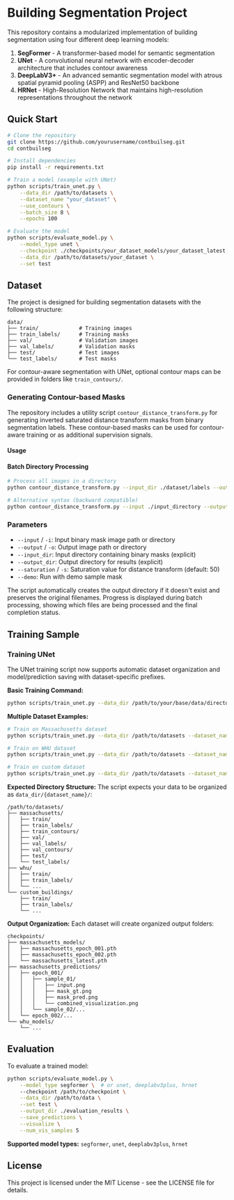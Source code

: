 # Building Segmentation Project

This repository contains a modularized implementation of building segmentation using four different deep learning models:

1. **SegFormer** - A transformer-based model for semantic segmentation
2. **UNet** - A convolutional neural network with encoder-decoder architecture that includes contour awareness
3. **DeepLabV3+** - An advanced semantic segmentation model with atrous spatial pyramid pooling (ASPP) and ResNet50 backbone
4. **HRNet** - High-Resolution Network that maintains high-resolution representations throughout the network
<!-- 
## Table of Contents

- [Features](#features)
- [Quick Start](#quick-start)
- [Repository Structure](#repository-structure)
- [Dataset](#dataset)
- [Models](#models)
  - [SegFormer](#segformer)
  - [UNet](#unet)
  - [DeepLabV3+](#deeplabv3)
  - [HRNet](#hrnet)
  - [Model Comparison](#model-comparison)
- [Training](#training)
  - [Training SegFormer](#training-segformer)
  - [Training UNet](#training-unet)
  - [Training DeepLabV3+](#training-deeplabv3)
  - [Training HRNet](#training-hrnet)
- [Evaluation](#evaluation)
- [Requirements](#requirements)
- [Citation](#citation)
- [License](#license) -->
<!-- 
## Features

✨ **Multiple State-of-the-Art Models** - Choose from 4 different architectures (SegFormer, UNet, DeepLabV3+, HRNet)  
🎯 **Contour-Aware Training** - Optional contour prediction for enhanced boundary detection  
📊 **Automatic Visualization** - Built-in prediction visualization and metric logging  
🔄 **Wandb Integration** - Track experiments with Weights & Biases  
💾 **Smart Checkpointing** - Automatic model saving with dataset-specific organization  
🛠️ **Modular Design** - Easy to extend and customize for your needs  
📈 **Comprehensive Metrics** - IoU, F1-score, precision, recall, and more -->

## Quick Start

```bash
# Clone the repository
git clone https://github.com/yourusername/contbuilseg.git
cd contbuilseg

# Install dependencies
pip install -r requirements.txt

# Train a model (example with UNet)
python scripts/train_unet.py \
    --data_dir /path/to/datasets \
    --dataset_name "your_dataset" \
    --use_contours \
    --batch_size 8 \
    --epochs 100

# Evaluate the model
python scripts/evaluate_model.py \
    --model_type unet \
    --checkpoint ./checkpoints/your_dataset_models/your_dataset_latest.pth \
    --data_dir /path/to/datasets/your_dataset \
    --set test
```
<!-- 
## Repository Structure

```
building-segmentation/
├── data/                     # Data handling modules
│   ├── dataset.py            # Dataset classes for both models
│   └── data_utils.py         # Utilities for data processing
│
├── models/                   # Model implementations
│   ├── segformer.py          # SegFormer model wrapper
│   ├── unet.py               # UNet model implementation
│   ├── deeplabv3plus.py      # DeepLabV3+ model implementation
│   ├── hrnet.py              # HRNet model implementation
│   └── blocks.py             # Common building blocks
│
├── training/                 # Training modules
│   ├── train.py              # Base trainer class
│   ├── segformer_trainer.py  # SegFormer specific training
│   ├── unet_trainer.py       # UNet specific training
│   ├── deeplabv3plus_trainer.py  # DeepLabV3+ specific training
│   └── hrnet_trainer.py      # HRNet specific training
│
├── evaluation/               # Evaluation tools
│   ├── metrics.py            # Metrics computation (IoU, F1, etc.)
│   └── visualization.py      # Visualization utilities
│
├── utils/                    # Utility functions
│   └── losses.py             # Loss functions
│
├── scripts/                  # Executable scripts
│   ├── train_segformer.py    # Train SegFormer model
│   ├── train_unet.py         # Train UNet model
│   ├── train_deeplabv3plus.py # Train DeepLabV3+ model
│   ├── train_hrnet.py        # Train HRNet model
│   └── evaluate_model.py     # Evaluate trained models
│
├── notebooks/                # Jupyter notebooks (optional)
│   ├── segformer_exploration.ipynb
│   └── unet_exploration.ipynb
│
├── requirements.txt          # Package dependencies
└── README.md                 # This file
``` -->

## Dataset

The project is designed for building segmentation datasets with the following structure:

```
data/
├── train/             # Training images
├── train_labels/      # Training masks
├── val/               # Validation images
├── val_labels/        # Validation masks
├── test/              # Test images
└── test_labels/       # Test masks
```

For contour-aware segmentation with UNet, optional contour maps can be provided in folders like `train_contours/`.

### Generating Contour-based Masks

The repository includes a utility script `contour_distance_transform.py` for generating inverted saturated distance transform masks from binary segmentation labels. These contour-based masks can be used for contour-aware training or as additional supervision signals.

#### Usage
<!-- 
##### Single Image Processing

```bash
# Process a single binary mask
python contour_distance_transform.py --input mask.png --output contour_mask.png --saturation 50
``` -->

#### Batch Directory Processing

```bash
# Process all images in a directory
python contour_distance_transform.py --input_dir ./dataset/labels --output_dir ./dataset/contours --saturation 20

# Alternative syntax (backward compatible)
python contour_distance_transform.py --input ./input_directory --output ./output_directory --saturation 30
```

### Parameters

- `--input` / `-i`: Input binary mask image path or directory
- `--output` / `-o`: Output image path or directory
- `--input_dir`: Input directory containing binary masks (explicit)
- `--output_dir`: Output directory for results (explicit)
- `--saturation` / `-s`: Saturation value for distance transform (default: 50)
- `--demo`: Run with demo sample mask


The script automatically creates the output directory if it doesn't exist and preserves the original filenames. Progress is displayed during batch processing, showing which files are being processed and the final completion status.
<!-- 
## Models

### SegFormer

The SegFormer model uses the Hugging Face transformers implementation and is fine-tuned for building segmentation. It supports multi-class segmentation (background, building, boundary).

### UNet

The UNet model is a custom implementation with encoder and decoder blocks. It can output both mask and contour predictions for building segmentation tasks.

### DeepLabV3+

DeepLabV3+ is an advanced semantic segmentation architecture that uses:
- **ResNet50 backbone** with pretrained ImageNet weights
- **Atrous Spatial Pyramid Pooling (ASPP)** for multi-scale feature extraction
- **Encoder-decoder structure** with skip connections
- **Dual output heads** for both mask and contour prediction

### HRNet

High-Resolution Network (HRNet) maintains high-resolution representations throughout the network by:
- **Parallel multi-resolution branches** that process features at different scales
- **Repeated multi-scale fusion** to exchange information between branches
- **High-resolution feature maps** preserved from beginning to end
- **Dual output heads** for both mask and contour prediction -->
<!-- 
## Model Comparison

| Model | Strengths | Best For | Computational Cost |
|-------|-----------|----------|-------------------|
| **SegFormer** | Transformer-based, multi-class support | Large datasets, boundary detection | Medium-High |
| **UNet** | Simple, fast, effective | Quick experiments, baseline | Low |
| **DeepLabV3+** | Multi-scale features, pretrained backbone | General purpose, transfer learning | Medium |
| **HRNet** | High-resolution preservation, fine details | Precise boundaries, small buildings | High |

**Recommendations:**
- **Start with UNet** for quick prototyping and baseline results
- **Use DeepLabV3+** for best balance of performance and efficiency
- **Choose HRNet** when boundary precision is critical
- **Try SegFormer** for multi-class segmentation tasks -->

## Training Sample

<!-- ### Training SegFormer

```bash
python scripts/train_segformer.py \
    --data_dir /path/to/data \
    --model_name nvidia/mit-b0 \
    --num_labels 3 \
    --batch_size 8 \
    --learning_rate 2e-5 \
    --epochs 100 \
    --save_every 10 \
    --output_dir ./outputs \
    --model_save_dir ./checkpoints/segformer
``` -->

### Training UNet

The UNet training script now supports automatic dataset organization and model/prediction saving with dataset-specific prefixes.

**Basic Training Command:**
```bash
python scripts/train_unet.py --data_dir /path/to/your/base/data/directory --dataset_name "massachusetts" --use_contours --batch_size 8 --learning_rate 1e-4 --epochs 100 --save_every 10 --mask_weight 0.7 --contour_weight 0.3 --output_dir ./outputs --model_save_dir ./checkpoints
```

**Multiple Dataset Examples:**
```bash
# Train on Massachusetts dataset
python scripts/train_unet.py --data_dir /path/to/datasets --dataset_name "massachusetts" --use_contours --epochs 100

# Train on WHU dataset
python scripts/train_unet.py --data_dir /path/to/datasets --dataset_name "whu" --use_contours --epochs 100

# Train on custom dataset
python scripts/train_unet.py --data_dir /path/to/datasets --dataset_name "custom_buildings" --use_contours --epochs 100
```

**Expected Directory Structure:**
The script expects your data to be organized as `data_dir/{dataset_name}/`:
```
/path/to/datasets/
├── massachusetts/
│   ├── train/
│   ├── train_labels/
│   ├── train_contours/
│   ├── val/
│   ├── val_labels/
│   ├── val_contours/
│   ├── test/
│   └── test_labels/
├── whu/
│   ├── train/
│   ├── train_labels/
│   └── ...
└── custom_buildings/
    ├── train/
    ├── train_labels/
    └── ...
```

**Output Organization:**
Each dataset will create organized output folders:
```
checkpoints/
├── massachusetts_models/
│   ├── massachusetts_epoch_001.pth
│   ├── massachusetts_epoch_002.pth
│   └── massachusetts_latest.pth
├── massachusetts_predictions/
│   ├── epoch_001/
│   │   ├── sample_01/
│   │   │   ├── input.png
│   │   │   ├── mask_gt.png
│   │   │   ├── mask_pred.png
│   │   │   └── combined_visualization.png
│   │   └── sample_02/...
│   └── epoch_002/...
└── whu_models/
    └── ...
```
<!-- 
**Features:**
- ✅ Automatic model checkpoint saving at each epoch
- ✅ Validation prediction visualization saving
- ✅ wandb integration for metrics and visualization logging
- ✅ Dataset-specific organization
- ✅ Support for both mask-only and mask+contour training -->
<!-- 
### Training DeepLabV3+

The DeepLabV3+ training script follows the same structure as UNet with dataset-specific organization.

**Basic Training Command:**
```bash
python scripts/train_deeplabv3plus.py \
    --data_dir /path/to/datasets \
    --dataset_name "massachusetts" \
    --use_contours \
    --batch_size 8 \
    --learning_rate 1e-4 \
    --epochs 100 \
    --save_every 10 \
    --mask_weight 0.7 \
    --contour_weight 0.3 \
    --output_dir ./outputs \
    --model_save_dir ./checkpoints
```

**Key Features:**
- ResNet50 backbone with ImageNet pretrained weights
- ASPP module for multi-scale context
- Supports contour-aware training
- Same dataset organization as UNet

### Training HRNet

The HRNet training script also supports automatic dataset organization and contour-aware training.

**Basic Training Command:**
```bash
python scripts/train_hrnet.py \
    --data_dir /path/to/datasets \
    --dataset_name "massachusetts" \
    --use_contours \
    --batch_size 8 \
    --learning_rate 1e-4 \
    --epochs 100 \
    --save_every 10 \
    --mask_weight 0.7 \
    --contour_weight 0.3 \
    --output_dir ./outputs \
    --model_save_dir ./checkpoints
```

**Key Features:**
- Maintains high-resolution representations throughout
- Multi-scale parallel processing
- Excellent for preserving fine details in building boundaries
- Supports contour-aware training -->

## Evaluation

To evaluate a trained model:

```bash
python scripts/evaluate_model.py \
    --model_type segformer \  # or unet, deeplabv3plus, hrnet
    --checkpoint /path/to/checkpoint \
    --data_dir /path/to/data \
    --set test \
    --output_dir ./evaluation_results \
    --save_predictions \
    --visualize \
    --num_vis_samples 5
```

**Supported model types:** `segformer`, `unet`, `deeplabv3plus`, `hrnet`

<!-- ## Requirements

Install the required packages:

```bash
pip install -r requirements.txt
``` -->

<!-- ## Citation

If you use this code for your research, please consider citing:

```
@software{building_segmentation,
  author = {Your Name},
  title = {Building Segmentation with Multiple Deep Learning Architectures},
  year = {2024},
  url = {https://github.com/yourusername/building-segmentation}
}
``` -->

## License

This project is licensed under the MIT License - see the LICENSE file for details.
